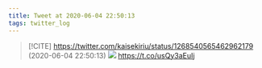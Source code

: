 ```yaml
---
title: Tweet at 2020-06-04 22:50:13
tags: twitter_log
---
```


> [!CITE] https://twitter.com/kaisekiriu/status/1268540565462962179 (2020-06-04 22:50:13)
> ![](https://twitter.com/kaisekiriu/status/1268540565462962179)
> https://t.co/usQy3aEuIj
